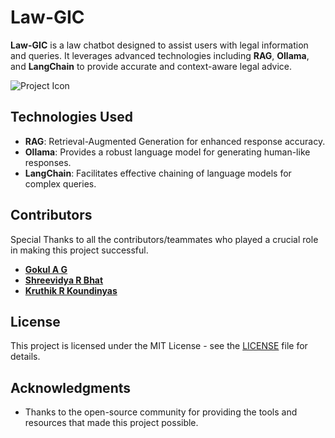 
# Law-GIC

**Law-GIC** is a law chatbot designed to assist users with legal information and queries. It leverages advanced technologies including **RAG**, **Ollama**, and **LangChain** to provide accurate and context-aware legal advice.

![Project Icon](icon.png) <!-- Replace with the path to your project icon -->

## Technologies Used

- **RAG**: Retrieval-Augmented Generation for enhanced response accuracy.
- **Ollama**: Provides a robust language model for generating human-like responses.
- **LangChain**: Facilitates effective chaining of language models for complex queries.

## Contributors

Special Thanks to all the contributors/teammates who played a crucial role in making this project successful.
- [**Gokul A G**](https://github.com/GokulRao2004) 
- [**Shreevidya R Bhat**](http://github.com/Shreevidya-R-Bhat) 
- [**Kruthik R Koundinyas**](https://github.com/KruthikKoundinyas) 


## License

This project is licensed under the MIT License - see the [LICENSE](LICENSE) file for details.

## Acknowledgments

- Thanks to the open-source community for providing the tools and resources that made this project possible.

